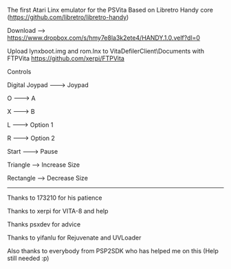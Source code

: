 The first Atari Linx emulator for the PSVita
Based on Libretro Handy core (https://github.com/libretro/libretro-handy)

Download --> https://www.dropbox.com/s/hmy7e8la3k2ete4/HANDY.1.0.velf?dl=0

Upload lynxboot.img and rom.lnx to VitaDefilerClient\Documents with FTPVita https://github.com/xerpi/FTPVita

Controls

Digital Joypad ---> Joypad

O ---> A

X ---> B

L ---> Option 1

R ---> Option 2

Start ---> Pause



Triangle --> Increase Size

Rectangle --> Decrease Size

-------

Thanks to 173210 for his patience

Thanks to xerpi for VITA-8 and help

Thanks psxdev for advice

Thanks to yifanlu for Rejuvenate and UVLoader

Also thanks to everybody from PSP2SDK who has helped me on this (Help still needed :p)
